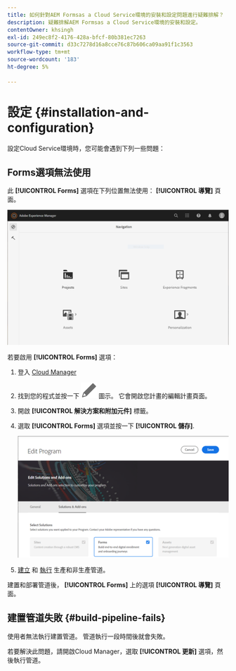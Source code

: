 ```yaml
---
title: 如何針對AEM Formsas a Cloud Service環境的安裝和設定問題進行疑難排解？
description: 疑難排解AEM Formsas a Cloud Service環境的安裝和設定。
contentOwner: khsingh
exl-id: 249ec8f2-4176-428a-bfcf-80b381ec7263
source-git-commit: d33c7278d16a8cce76c87b606ca09aa91f1c3563
workflow-type: tm+mt
source-wordcount: '183'
ht-degree: 5%

---
```


# 設定 {#installation-and-configuration}

設定Cloud Service環境時，您可能會遇到下列一些問題：

## Forms選項無法使用

此 **[!UICONTROL Forms]** 選項在下列位置無法使用： **[!UICONTROL 導覽]** 頁面。

![Forms選項無法使用](assets/installation-configuration-forms-option-unavailable-troubleshooting.png)

若要啟用 **[!UICONTROL Forms]** 選項：

1. 登入 [Cloud Manager](https://experience.adobe.com/)
1. 找到您的程式並按一下 ![Forms選項無法使用](assets/Smock_Edit_18_N.svg) 圖示。 它會開啟您計畫的編輯計畫頁面。
1. 開啟 **[!UICONTROL 解決方案和附加元件]** 標籤。
1. 選取 **[!UICONTROL Forms]** 選項並按一下 **[!UICONTROL 儲存]**.

   ![選取Forms選項](assets/installation-configuration-select-forms-option.png)
1. [建立](https://experienceleague.adobe.com/docs/experience-manager-cloud-manager/using/how-to-use/configuring-pipeline.html?lang=en#how-to-use) 和 [執行](https://experienceleague.adobe.com/docs/experience-manager-cloud-manager/using/how-to-use/deploying-code.html) 生產和非生產管道。

建置和部署管道後， **[!UICONTROL Forms]** 上的選項 **[!UICONTROL 導覽]** 頁面。

<!--  
## Environment creation fails {#environment-creation-fails}

Users are unable to create an [!DNL AEM Forms] as a Cloud Service environment. The environment creation fails after running for some time.

A missing profile can lead to environment creation failure. Check that the profile exists in Admin Console. If the profile does not exist, perform the following steps to create the profile:

1. Log in to [Admin Console](https://adminconsole.adobe.com/). Use Adobe ID of administrator provisioned to use Automated Forms Conversion Service to login. Do not any other ID or Federated ID to login.
1. Click the **[!UICONTROL Automated Forms Conversion Service]** option.
1. Click **[!UICONTROL New Profile]** in the Products tab.
1. Specify Name, Display Name, and Description for the profile. Click **[!UICONTROL Done]**. A profile is created.

If the profile exists and issues still persist, contact Adobe Support. -->

## 建置管道失敗 {#build-pipeline-fails}

使用者無法執行建置管道。 管道執行一段時間後就會失敗。

若要解決此問題，請開啟Cloud Manager，選取 **[!UICONTROL 更新]** 選項，然後執行管道。

